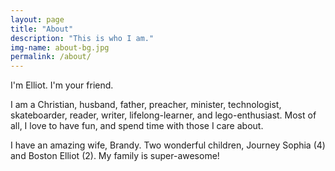 ```yaml
---
layout: page
title: "About"
description: "This is who I am."
img-name: about-bg.jpg
permalink: /about/
---
```

I'm Elliot. I'm your friend.

I am a Christian, husband, father, preacher, minister, technologist,
skateboarder, reader, writer, lifelong-learner,  and lego-enthusiast.
Most of all, I love to have fun, and spend time with those I care about.

I have an amazing wife, Brandy. Two wonderful children, Journey Sophia
(4) and Boston Elliot (2). My family is super-awesome!
